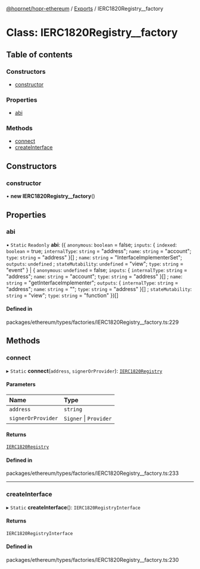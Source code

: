 [@hoprnet/hopr-ethereum](../README.md) / [Exports](../modules.md) / IERC1820Registry__factory

# Class: IERC1820Registry\_\_factory

## Table of contents

### Constructors

- [constructor](IERC1820Registry__factory.md#constructor)

### Properties

- [abi](IERC1820Registry__factory.md#abi)

### Methods

- [connect](IERC1820Registry__factory.md#connect)
- [createInterface](IERC1820Registry__factory.md#createinterface)

## Constructors

### constructor

• **new IERC1820Registry__factory**()

## Properties

### abi

▪ `Static` `Readonly` **abi**: ({ `anonymous`: `boolean` = false; `inputs`: { `indexed`: `boolean` = true; `internalType`: `string` = "address"; `name`: `string` = "account"; `type`: `string` = "address" }[] ; `name`: `string` = "InterfaceImplementerSet"; `outputs`: `undefined` ; `stateMutability`: `undefined` = "view"; `type`: `string` = "event" } \| { `anonymous`: `undefined` = false; `inputs`: { `internalType`: `string` = "address"; `name`: `string` = "account"; `type`: `string` = "address" }[] ; `name`: `string` = "getInterfaceImplementer"; `outputs`: { `internalType`: `string` = "address"; `name`: `string` = ""; `type`: `string` = "address" }[] ; `stateMutability`: `string` = "view"; `type`: `string` = "function" })[]

#### Defined in

packages/ethereum/types/factories/IERC1820Registry__factory.ts:229

## Methods

### connect

▸ `Static` **connect**(`address`, `signerOrProvider`): [`IERC1820Registry`](IERC1820Registry.md)

#### Parameters

| Name | Type |
| :------ | :------ |
| `address` | `string` |
| `signerOrProvider` | `Signer` \| `Provider` |

#### Returns

[`IERC1820Registry`](IERC1820Registry.md)

#### Defined in

packages/ethereum/types/factories/IERC1820Registry__factory.ts:233

___

### createInterface

▸ `Static` **createInterface**(): `IERC1820RegistryInterface`

#### Returns

`IERC1820RegistryInterface`

#### Defined in

packages/ethereum/types/factories/IERC1820Registry__factory.ts:230
